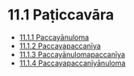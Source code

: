

# 11.1 Paṭiccavāra

* [11.1.1 Paccayānuloma](11.1/11.1.1.md)
* [11.1.2 Paccayapaccanīya](11.1/11.1.2.md)
* [11.1.3 Paccayānulomapaccanīya](11.1/11.1.3.md)
* [11.1.4 Paccayapaccanīyānuloma](11.1/11.1.4.md)



